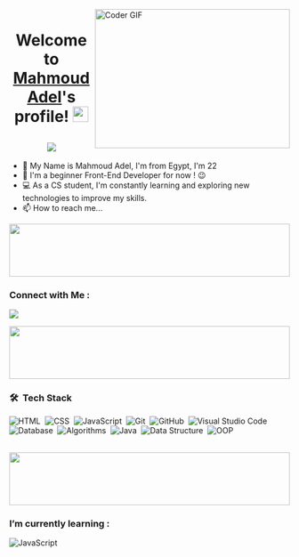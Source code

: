 
<img align="right" src="https://media.giphy.com/media/SWoSkN6DxTszqIKEqv/giphy.gif" alt="Coder GIF" width="350" height="250"  >


<h1 align="center">
  Welcome to <a href="https://www.linkedin.com/in/mahmoud-adel-931378262/">Mahmoud Adel</a>'s profile!
  <img src="https://media.giphy.com/media/hvRJCLFzcasrR4ia7z/giphy.gif" width="28">
</h1>

<!-- Typing SVG by DenverCoder1 - https://github.com/DenverCoder1/readme-typing-svg -->
<h2 align="center">
  <a href="https://github.com/DenverCoder1/readme-typing-svg"><img src="https://readme-typing-svg.herokuapp.com/?lines=Front-End%20web%20developer!;Always%20learning%20new%20things&font=Fira%20Code&center=true&width=440&height=45&color=f75c7e&vCenter=true&size=28"></a>
</h2> 

- 👋 My Name is Mahmoud Adel, I'm from Egypt, I'm 22 
- 🏢 I'm a beginner Front-End Developer for now ! 😉 
- 💻 As a CS student, I'm constantly learning and exploring new technologies to improve my skills.
- 📫 How to reach me...

<img src="https://github.com/Govindv7555/Govindv7555/blob/main/49e76e0596857673c5c80c85b84394c1.gif" width=100% height=95px>

### Connect with Me :

<a href="https://www.linkedin.com/in/mahmoud-adel-931378262/" target="_blank"><img src="https://img.shields.io/badge/-Mahmoud%20Adel-0077B5?style=for-the-badge&logo=Linkedin&logoColor=white"/></a>

<img src="https://github.com/Govindv7555/Govindv7555/blob/main/49e76e0596857673c5c80c85b84394c1.gif" width=100% height=95px>


### 🛠 &nbsp;Tech Stack
![HTML](https://img.shields.io/badge/-HTML-05122A?style=flat&logo=HTML5)&nbsp;
![CSS](https://img.shields.io/badge/-CSS-05122A?style=flat&logo=CSS3&logoColor=1572B6)&nbsp;
![JavaScript](https://img.shields.io/badge/-JavaScript-05122A?style=flat&logo=javascript)&nbsp;
![Git](https://img.shields.io/badge/-Git-05122A?style=flat&logo=Git)&nbsp;
![GitHub](https://img.shields.io/badge/-GitHub-05122A?style=flat&logo=github)&nbsp;
![Visual Studio Code](https://img.shields.io/badge/-Visual%20Studio%20Code-05122A?style=flat&logo=visual-studio-code&logoColor=007ACC)&nbsp;
![Database](https://img.shields.io/badge/-Database%20-05122A?style=flat&logo=Database)&nbsp;
![Algorithms](https://img.shields.io/badge/-Algorithms%20-05122A?style=flat&logo=Algorithms)&nbsp;
![Java](https://img.shields.io/badge/-Java-05122A?style=flat&logo=Java)&nbsp;
![Data Structure](https://img.shields.io/badge/-Data%20Structure%20-05122A?style=flat&logo=Data-Structure)&nbsp;
![OOP](https://img.shields.io/badge/-OOP%20-05122A?style=flat&logo=OOP)&nbsp;

<br>
<img src="https://github.com/Govindv7555/Govindv7555/blob/main/49e76e0596857673c5c80c85b84394c1.gif" width=100% height=95px>



### I’m currently learning : 

![JavaScript](https://img.shields.io/badge/-JavaScript-05122A?style=flat&logo=javascript)&nbsp;

